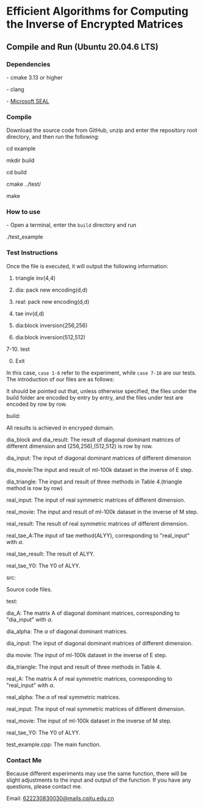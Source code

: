 # Efficient Algorithms for Computing the Inverse of Encrypted Matrices

## Compile and Run (Ubuntu 20.04.6 LTS)

### Dependencies

\- cmake 3.13 or higher

\- clang

\- [Microsoft SEAL](https://github.com/microsoft/seal)

### Compile

Download the source code from GitHub, unzip and enter the repository root directory, and then run the following:

  cd example

  mkdir build

  cd build

  cmake ../test/

  make

###  How to use

\- Open a terminal, enter the `build` directory and run 

   ./test_example

### Test Instructions

Once the file is executed, it will output the following information:

1. triangle inv(4,4)

2. dia: pack new encoding(d,d)

3. real: pack new encoding(d,d)

4. tae inv(d,d)

5. dia:block inversion(256,256)

6. dia:block inversion(512,512)

7-10. test

0. Exit



In this case, `case 1-6` refer to the experiment, while `case 7-10` are our tests. The introduction of our files are as follows:

It should be pointed out that, unless otherwise specified, the files under the build folder are encoded by entry by entry, and the files under test are encoded by row by row.



build:

All results is achieved in  encryped domain.

dia_block and dia_result:  The result of  diagonal dominant matrices of  different dimension and (256,256),(512,512) is row by row.

dia_input: The input of diagonal dominant matrices of different dimension

dia_movie:The input and result of ml-100k dataset in the inverse of E step.

dia_triangle:  The input and result of three methods in  Table 4.(triangle method is row by row)

real_input: The input of real symmetric matrices of different dimension.

real_movie: The input and result of ml-100k dataset in the inverse of M step.

real_result: The result of real symmetric matrices of  different dimension.

real_tae_A:The  input of tae method(ALYY), corresponding to "real_input" with $\alpha$.

real_tae_result: The result of ALYY.

real_tae_Y0: The Y0 of ALYY.



src: 

Source code files.



test: 

dia_A: The matrix A of diagonal dominant matrices, corresponding to "dia_input" with  $\alpha$.

dia_alpha: The $\alpha$ of diagonal dominant matrices.

dia_input: The input of diagonal dominant matrices of different dimension.

dia movie: The input of ml-100k dataset in the inverse of E step.

dia_triangle:  The input and result of three methods in  Table 4.

real_A: The matrix A of real symmetric matrices, corresponding to "real_input" with  $\alpha$.

real_alpha: The $\alpha$ of real symmetric matrices.

real_input: The input of real symmetric matrices of different dimension.

real_movie: The input of ml-100k dataset in the inverse of M step.

real_tae_Y0: The Y0 of ALYY.

test_example.cpp: The main function.



### Contact Me

Because different experiments may use the same function, there will be slight adjustments to the input and output of the function. If you have any questions, please contact me.

Email:  622230830030@mails.cqjtu.edu.cn



















